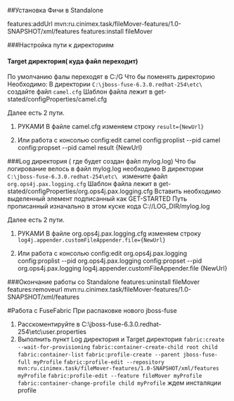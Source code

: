 ##Установка Фичи в Standalone

features:addUrl mvn:ru.cinimex.task/fileMover-features/1.0-SNAPSHOT/xml/features
features:install fileMover

###Настройка пути к директориям 

#### Target директория( куда файл переходит)
По умолчанию фалы переходят в C:/G
Что бы поменять директорию Необходимо:
В директории `C:\jboss-fuse-6.3.0.redhat-254\etc\ ` создайте файл `camel.cfg`
Шаблон файла лежит в get-stated/configProperties/camel.cfg

Далее есть 2 пути.
1. РУКАМИ
В файле camel.cfg изменяем строку `result={NewUrl}`

1. Или работа с консолью 
config:edit camel
config:proplist --pid camel
config:propset --pid camel result {NewUrl}


###Log директория ( где будет создан файл mylog.log)
Что бы логирование велось в файл mylog.log необходимо
В директории `C:\jboss-fuse-6.3.0.redhat-254\etc\ ` измените файл `org.ops4j.pax.logging.cfg`
Шаблон файла лежит в get-stated/configProperties/org.ops4j.pax.logging.cfg
Вставить необходимо выделенный элемент подписанный как GET-STARTED
Путь прописанный изначально в этом куске кода C://LOG_DIR/mylog.log

Далее есть 2 пути.
1. РУКАМИ
В файле org.ops4j.pax.logging.cfg изменяем строку `log4j.appender.customFileAppender.file={NewUrl}`

1. Или работа с консолью 
config:edit org.ops4j.pax.logging
config:proplist --pid org.ops4j.pax.logging
config:propset --pid org.ops4j.pax.logging log4j.appender.customFileAppender.file {NewUrl}

###Окончание работы со Standalone
features:uninstall fileMover
features:removeurl mvn:ru.cinimex.task/fileMover-features/1.0-SNAPSHOT/xml/features

#Работа с FuseFabric
При распаковке нового jboss-fuse
1. Расскоментируйте в C:\jboss-fuse-6.3.0.redhat-254\etc\user.properties
1. Выполнить пункт Log директория  и Target директория
`fabric:create --wait-for-provisioning`
`fabric:container-create-child root child `
`fabric:container-list`
`fabric:profile-create --parent jboss-fuse-full myProfile`
`fabric:profile-edit --repository mvn:ru.cinimex.task/fileMover-features/1.0-SNAPSHOT/xml/features myProfile`
`fabric:profile-edit --feature fileMover myProfile`
`fabric:container-change-profile child myProfile`
ждем инсталяции profile 